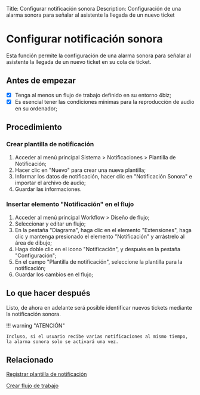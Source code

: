 Title: Configurar notificación sonora
Description: Configuración de una alarma sonora para señalar al asistente la llegada de un nuevo ticket

# Configurar notificación sonora

Esta función permite la configuración de una alarma sonora para señalar al asistente la llegada de un nuevo ticket en su cola de ticket.

## Antes de empezar

* [x] Tenga al menos un flujo de trabajo definido en su entorno 4biz;
* [x] Es esencial tener las condiciones mínimas para la reproducción de audio en su ordenador;

## Procedimiento

### Crear plantilla de notificación

1. Acceder al menú principal Sistema > Notificaciones > Plantilla de Notificación;
2. Hacer clic en "Nuevo" para crear una nueva plantilla;
3. Informar los datos de notificación, hacer clic en "Notificación Sonora" e importar el archivo de audio;
4. Guardar las informaciones.

### Insertar elemento "Notificación" en el flujo

1. Acceder al menú principal Workflow > Diseño de flujo;
2. Seleccionar y editar un flujo;
3. En la pestaña "Diagrama", haga clic en el elemento "Extensiones", haga clic y mantenga presionado el elemento "Notificación" y
arrástrelo al área de dibujo;
4. Haga doble clic en el icono "Notificación", y después en la pestaña "Configuración";
5. En el campo "Plantilla de notificación", seleccione la plantilla para la notificación;
6. Guardar los cambios en el flujo;

## Lo que hacer después

Listo, de ahora en adelante será posible identificar nuevos tickets mediante la notificación sonora.

!!! warning "ATENCIÓN"

    Incluso, si el usuario recibe varias notificaciones al mismo tiempo, la alarma sonora solo se activará una vez.

## Relacionado

[Registrar plantilla de notificación][1]

[Crear flujo de trabajo][2]


[1]:/es-es/4biz-helium/additional-features/communication-and-notification/notification/configuration/template-create.html

[2]:/es-es/4biz-helium/workflow/use/create-flow.html
